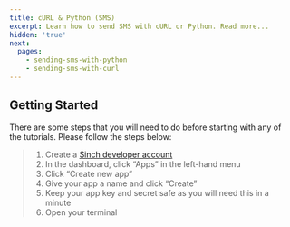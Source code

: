 ```yaml
---
title: cURL & Python (SMS)
excerpt: Learn how to send SMS with cURL or Python. Read more...
hidden: 'true'
next:
  pages:
    - sending-sms-with-python
    - sending-sms-with-curl
---
```

## Getting Started

There are some steps that you will need to do before starting with any of the tutorials. Please follow the steps below:

> 1.  Create a [Sinch developer account](https://portal.sinch.com/#/signup)
> 2.  In the dashboard, click “Apps” in the left-hand menu
> 3.  Click “Create new app”
> 4.  Give your app a name and click “Create”
> 5.  Keep your app key and secret safe as you will need this in a minute
> 6.  Open your terminal
